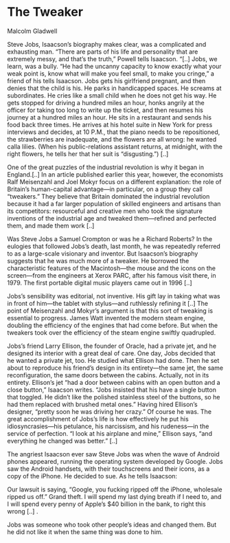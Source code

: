 # The Tweaker

Malcolm Gladwell

Steve Jobs, Isaacson’s biography makes clear, was a complicated and exhausting man. “There are parts of his life and personality that are extremely messy, and that’s the truth,” Powell tells Isaacson. “[..] Jobs, we learn, was a bully. “He had the uncanny capacity to know exactly what your weak point is, know what will make you feel small, to make you cringe,” a friend of his tells Isaacson. Jobs gets his girlfriend pregnant, and then denies that the child is his. He parks in handicapped spaces. He screams at subordinates. He cries like a small child when he does not get his way. He gets stopped for driving a hundred miles an hour, honks angrily at the officer for taking too long to write up the ticket, and then resumes his journey at a hundred miles an hour. He sits in a restaurant and sends his food back three times. He arrives at his hotel suite in New York for press interviews and decides, at 10 P.M., that the piano needs to be repositioned, the strawberries are inadequate, and the flowers are all wrong: he wanted calla lilies. (When his public-relations assistant returns, at midnight, with the right flowers, he tells her that her suit is “disgusting.”) [..]

One of the great puzzles of the industrial revolution is why it began in England.[..] In an article published earlier this year, however, the economists Ralf Meisenzahl and Joel Mokyr focus on a different explanation: the role of Britain’s human-capital advantage—in particular, on a group they call “tweakers.” They believe that Britain dominated the industrial revolution because it had a far larger population of skilled engineers and artisans than its competitors: resourceful and creative men who took the signature inventions of the industrial age and tweaked them—refined and perfected them, and made them work [..]

Was Steve Jobs a Samuel Crompton or was he a Richard Roberts? In the eulogies that followed Jobs’s death, last month, he was repeatedly referred to as a large-scale visionary and inventor. But Isaacson’s biography suggests that he was much more of a tweaker. He borrowed the characteristic features of the Macintosh—the mouse and the icons on the screen—from the engineers at Xerox PARC, after his famous visit there, in 1979. The first portable digital music players came out in 1996 [..]

Jobs’s sensibility was editorial, not inventive. His gift lay in taking what was in front of him—the tablet with stylus—and ruthlessly refining it [..] The point of Meisenzahl and Mokyr’s argument is that this sort of tweaking is essential to progress. James Watt invented the modern steam engine, doubling the efficiency of the engines that had come before. But when the tweakers took over the efficiency of the steam engine swiftly quadrupled.

Jobs’s friend Larry Ellison, the founder of Oracle, had a private jet, and he designed its interior with a great deal of care. One day, Jobs decided that he wanted a private jet, too. He studied what Ellison had done. Then he set about to reproduce his friend’s design in its entirety—the same jet, the same reconfiguration, the same doors between the cabins. Actually, not in its entirety. Ellison’s jet “had a door between cabins with an open button and a close button,” Isaacson writes. “Jobs insisted that his have a single button that toggled. He didn’t like the polished stainless steel of the buttons, so he had them replaced with brushed metal ones.” Having hired Ellison’s designer, “pretty soon he was driving her crazy.” Of course he was. The great accomplishment of Jobs’s life is how effectively he put his idiosyncrasies—his petulance, his narcissism, and his rudeness—in the service of perfection. “I look at his airplane and mine,” Ellison says, “and everything he changed was better.” [..]

The angriest Isaacson ever saw Steve Jobs was when the wave of Android phones appeared, running the operating system developed by Google. Jobs saw the Android handsets, with their touchscreens and their icons, as a copy of the iPhone. He decided to sue. As he tells Isaacson:

Our lawsuit is saying, “Google, you fucking ripped off the iPhone, wholesale ripped us off.” Grand theft. I will spend my last dying breath if I need to, and I will spend every penny of Apple’s $40 billion in the bank, to right this wrong [..] .

Jobs was someone who took other people’s ideas and changed them. But he did not like it when the same thing was done to him.
